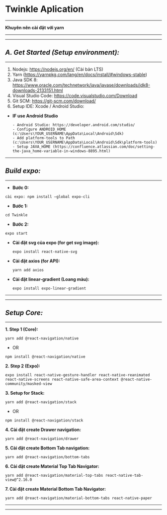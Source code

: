 #

# **Twinkle Aplication**

---

**Khuyên nên cài đặt với yarn**

---

---

## **_A. Get Started (Setup environment):_**

---

1. Nodejs: https://nodejs.org/en/ (Cài bản LTS)
2. Yarn (https://yarnpkg.com/lang/en/docs/install/#windows-stable)
3. Java SDK 8: https://www.oracle.com/technetwork/java/javase/downloads/jdk8-downloads-2133151.html
4. Visual Studio Code: https://code.visualstudio.com/Download
5. Git SCM: https://git-scm.com/download/
6. Setup IDE: Xcode / Android Studio:

- **IF use Android Studio**
  ```
  - Android Studio: https://developer.android.com/studio/
  - Configure ANDROID_HOME (c:\Users\YOUR_USERNAME\AppData\Local\Android\Sdk)
  - Add platform-tools to Path (c:\Users\YOUR_USERNAME\AppData\Local\Android\Sdk\platform-tools)
  - Setup JAVA_HOME (https://confluence.atlassian.com/doc/setting-the-java_home-variable-in-windows-8895.html)
  ```

---

## **_Build expo:_**

---

- **Bước 0:**

```
cài expo: npm install —global expo-cli
```

- **Bước 1:**

```
cd Twinkle
```

- **Bước 2:**

```
expo start
```

- **Cài đặt svg của expo (for get svg image):**

  ```
  expo install react-native-svg
  ```

- **Cài đặt axios (for API):**

  ```
  yarn add axios
  ```

- **Cài đặt linear-gradient (Loang màu):**
  ```
  expo install expo-linear-gradient
  ```

---

---

## **_Setup Core:_**

---

**1. Step 1 (Core):**

```
yarn add @react-navigation/native
```

- OR

```
npm install @react-navigation/native
```

**2. Step 2 (Expo):**

```
expo install react-native-gesture-handler react-native-reanimated react-native-screens react-native-safe-area-context @react-native-community/masked-view
```

**3. Setup for Stack:**

```
yarn add @react-navigation/stack
```

- OR

```
npm install @react-navigation/stack
```

**4. Cài đặt create Drawer navigation:**

```
yarn add @react-navigation/drawer
```

**5. Cài đặt create Bottom Tab navigation:**

```
yarn add @react-navigation/bottom-tabs
```

**6. Cài đặt create **Material** Top Tab Navigator:**

```
yarn add @react-navigation/material-top-tabs react-native-tab-view@^2.16.0
```

**7. Cài đặt create **Material** Bottom Tab Navigator:**

```
yarn add @react-navigation/material-bottom-tabs react-native-paper
```

---

---
